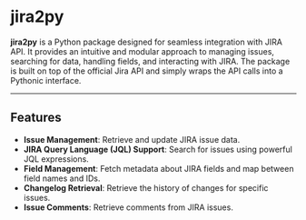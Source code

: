 # jira2py

**jira2py** is a Python package designed for seamless integration with JIRA API. It provides an intuitive and modular approach to managing issues, searching for data, handling fields, and interacting with JIRA. The package is built on top of the official Jira API and simply wraps the API calls into a Pythonic interface.

---

## Features

- **Issue Management**: Retrieve and update JIRA issue data.
- **JIRA Query Language (JQL) Support**: Search for issues using powerful JQL expressions.
- **Field Management**: Fetch metadata about JIRA fields and map between field names and IDs.
- **Changelog Retrieval**: Retrieve the history of changes for specific issues.
- **Issue Comments**: Retrieve comments from JIRA issues.
